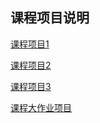 ## 课程项目说明

[课程项目1](Project1.md)

[课程项目2](Project2.md)

[课程项目3](Project3.md)

[课程大作业项目](STIS_Final_Project.md)
